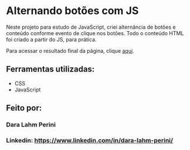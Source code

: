 # Alternando botões com JS


Neste projeto para estudo de JavaScript, criei alternância de botões e conteúdo conforme evento de clique nos botões. Todo o conteúdo HTML foi criado a partir do JS, para prática.

Para acessar o resultado final da página, clique [aqui](https://codepen.io/daraperini/pen/eYQqwqV).

## Ferramentas utilizadas:

* CSS
* JavaScript

## Feito por:

### Dara Lahm Perini

### Linkedin: https://www.linkedin.com/in/dara-lahm-perini/
